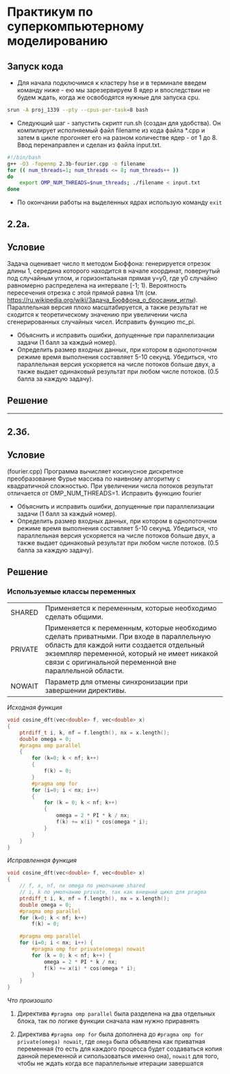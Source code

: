 # Практикум по суперкомпьютерному моделированию

## Запуск кода

- Для начала подключимся к кластеру hse и в терминале введем команду ниже - ею мы зарезервируем 8 ядер и впоследствии не будем ждать, когда же освободятся нужные для запуска сpu.

```bash
srun -A proj_1339 --pty --cpus-per-task=8 bash
```

- Следующий шаг - запустить скрипт run.sh (создан для удобства). Он компилирует исполняемый файл filename из кода файла *.cpp и затем в цикле прогоняет его на разном количестве ядер - от 1 до 8. Ввод перенаправлен и сделан из файла input.txt.

```bash
#!/bin/bash
g++ -O3 -fopenmp 2.3b-fourier.cpp -o filename
for (( num_threads=1; num_threads <= 8; num_threads++ ))
do
    export OMP_NUM_THREADS=$num_threads; ./filename < input.txt
done
```
- По окончании работы на выделенных ядрах использую команду `exit`
## 2.2а.
## Условие
Задача оценивает число π методом Бюффона: генерируется отрезок длины 1, середина
которого находится в начале координат, повернутый под случайным углом, и горизонтальная
прямая y=y0, где y0 случайно равномерно распределена на интервале [-1; 1). Вероятность
пересечения отрезка с этой прямой равна 1/π (см.
https://ru.wikipedia.org/wiki/Задача_Бюффона_о_бросании_иглы). Параллельная версия плохо
масштабируется, а также результат не сходится к теоретическому значению при увеличении
числа сгенерированных случайных чисел. Исправить функцию mc_pi.

- Объяснить и исправить ошибки, допущенные при параллелизации задачи (1 балл
за каждый номер).
- Определить размер входных данных, при котором в однопоточном режиме время
выполнения составляет 5-10 секунд. Убедиться, что параллельная версия
ускоряется на числе потоков больше двух, а также выдает одинаковый результат
при любом числе потоков. (0.5 балла за каждую задачу).
## Решение

___
## 2.3б. 
## Условие

(fourier.cpp) Программа вычисляет косинусное дискретное преобразование Фурье
массива по наивному алгоритму с квадратичной сложностью. При увеличении числа потоков
результат отличается от OMP_NUM_THREADS=1. Исправить функцию fourier

- Объяснить и исправить ошибки, допущенные при параллелизации задачи (1 балл
за каждый номер).
- Определить размер входных данных, при котором в однопоточном режиме время
выполнения составляет 5-10 секунд. Убедиться, что параллельная версия
ускоряется на числе потоков больше двух, а также выдает одинаковый результат
при любом числе потоков. (0.5 балла за каждую задачу).
## Решениe

### Используемые классы переменных
|  | |
-|-|
|SHARED| Применяется к переменным, которые необходимо сделать общими.|
|PRIVATE|Применяется к переменным, которые необходимо сделать приватными. При входе в параллельную область для каждой нити создается отдельный экземпляр переменной, который не имеет никакой связи с оригинальной переменной вне параллельной области. |
| NOWAIT | Параметр для отмены синхронизации при завершении директивы. |

_Исходная функция_

```cpp
void cosine_dft(vec<double> f, vec<double> x)
{    
    ptrdiff_t i, k, nf = f.length(), nx = x.length();
    double omega = 0;
    #pragma omp parallel
    {
        for (k=0; k < nf; k++)
        {
            f(k) = 0;
        }
        #pragma omp for
        for (i=0; i < nx; i++)
        {
            for (k = 0; k < nf; k++)
            {
                omega = 2 * PI * k / nx;
                f(k) += x(i) * cos(omega * i);
            }
        }
    }
}
```
_Исправленная функция_

```cpp
void cosine_dft(vec<double> f, vec<double> x)
{
    // f, x, nf, nx omega по умолчанию shared
    // i, k по умолчанию private, так как внешний цикл для pragma
    ptrdiff_t i, k, nf = f.length(), nx = x.length();
    double omega = 0;
    #pragma omp parallel
    for (k=0; k < nf; k++)
        f(k) = 0;

    #pragma omp parallel
    for (i=0; i < nx; i++) {  
        #pragma omp for private(omega) nowait 
        for (k = 0; k < nf; k++) {
            omega = 2 * PI * k / nx;
            f(k) += x(i) * cos(omega * i);
        }
    }
}
```

_Что произошло_

1) Директива `#pragma omp parallel` была разделена на два отдельных блока, так по логике функции сначала нам нужно приравнять

2) Директива `#pragma omp for` была дополнена до `#pragma omp for private(omega) nowait`, где `omega` была объявлена как приватная переменная (то есть для каждого процесса будет создаваться копия данной переменной и сипользоваться именно она), `nowait` для того, чтобы не ждать когда все параллельные итерации завершатся